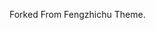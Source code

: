 Forked From Fengzhichu Theme.

<!-- # Fengzhichu Theme

A jekyll theme for personal blog which based on [Type theme](https://github.com/rohanchandra/type-theme) and [ibireme's blog](http://blog.ibireme.com). Add several useful features. Fengzhichu Theme is powered by [Jekyll](http://jekyllrb.com/) and freely
hosted in [Github pages](https://pages.github.com/).

## Check the live demo

[Fengzhichu Theme Live Demo](https://fengzhichu.com)

## Screenshots
![Home page](img/Screenshot1.png)
![Pst page](img/Screenshot2.png)
![Archive page](img/Screenshot3.png)
![Category page](img/Screenshot4.png)
![About page](img/Screenshot5.png)

## How to use it
* Fork the [repo](https://github.com/fengzhichu/fengzhichu-theme).
* Rename repo as 'yourusername.github.io'.
* Custom the '_config.yml' to your style.
* run jekyll serve -w.

## Customization

###_config.yml
Some important configurations.
* imageurl: Randomly change image which display on top of site.
  * By default image changes everytime when open your site or reflash it. If you want to change image daily or weekly, just append '/daily' or 'weekly' to imageurl.
* title: Display on browse tab.
* hometitle: The first menu name of navigation bar.
* yoursitetitle: Your LOGO place here.
* visiblewords: Number of words which you want to display in post of homepage.
* sechby:
  * category: "Posted in" #Words before Category name.
  * tag: "with" #Words before Tag name.
  * example: Posted in 'Category name' with 'Tag name'.

###Tags
Add new tag.
* Annotate your post entry front-matter block as usual:
```yml
---
layout: post
title: How To Use Tags And Categories On GitHub Pages Without Plugins
category: programming
tags: [github, github-pages, jekyll]
---
```
* Add an entry in your _data/tags.yml for every tag.
```yml
- slug: github-pages
  name: GitHub Pages
```
* Create a .md file which name is your Tag slug for every tag.
```yml
---
layout: blog_by_tag
tag: github-pages
permalink: /blog/tag/github-pages/
---
  ```

###Categories
Similar as Tag.

## Thanks
* Theme template: [type-theme](https://github.com/rohanchandra/type-theme)
* Navigation bar: [ibireme's blog](http://blog.ibireme.com)
* Features of Tag and Category: [HOW TO USE TAGS AND CATEGORIES ON GITHUB PAGES WITHOUT PLUGINS](http://www.minddust.com/post/tags-and-categories-on-github-pages/)
* Image source: [Unsplash](https://unsplash.com)

## Enjoy
- If you like, please star it. Thank you!
- Enjoy it!

## Copyright & License
Copyright (C) 2015 - Released under the MIT License.

Permission is hereby granted, free of charge, to any person obtaining a copy of this software and associated documentation files (the "Software"), to deal in the Software without restriction, including without limitation the rights to use, copy, modify, merge, publish, distribute, sublicense, and/or sell copies of the Software, and to permit persons to whom the Software is furnished to do so, subject to the following conditions:

The above copyright notice and this permission notice shall be included in all copies or substantial portions of the Software.

THE SOFTWARE IS PROVIDED "AS IS", WITHOUT WARRANTY OF ANY KIND, EXPRESS OR IMPLIED, INCLUDING BUT NOT LIMITED TO THE WARRANTIES OF MERCHANTABILITY, FITNESS FOR A PARTICULAR PURPOSE AND
NONINFRINGEMENT. IN NO EVENT SHALL THE AUTHORS OR COPYRIGHT HOLDERS BE LIABLE FOR ANY CLAIM, DAMAGES OR OTHER LIABILITY, WHETHER IN AN ACTION OF CONTRACT, TORT OR OTHERWISE, ARISING FROM, OUT OF OR IN CONNECTION WITH THE SOFTWARE OR THE USE OR OTHER DEALINGS IN THE SOFTWARE. 
 -->